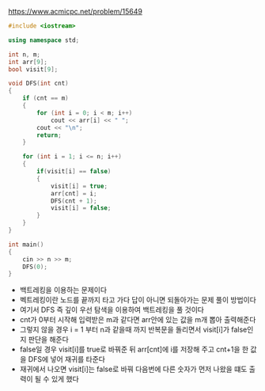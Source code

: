 https://www.acmicpc.net/problem/15649
```C++
#include <iostream>

using namespace std;

int n, m;
int arr[9];
bool visit[9];

void DFS(int cnt)
{
	if (cnt == m)
	{
		for (int i = 0; i < m; i++)
			cout << arr[i] << " ";
		cout << "\n";
		return;
	}

	for (int i = 1; i <= n; i++)
	{
		if(visit[i] == false)
		{
			visit[i] = true;
			arr[cnt] = i;
			DFS(cnt + 1);
			visit[i] = false;
		}
	}
}

int main()
{
	cin >> n >> m;
	DFS(0);
}
```
- 백트레킹을 이용하는 문제이다
- 벡트레킹이란 노드를 끝까지 타고 가다 답이 아니면 되돌아가는 문제 풀이 방법이다
- 여기서 DFS 즉 깊이 우선 탐색을 이용하여 백트레킹을 풀 것이다
- cnt가 0부터 시작해 입력받은 m과 같다면 arr안에 있는 값을 m개 뽑아 출력해준다
- 그렇지 않을 경우 i = 1 부터 n과 같을때 까지 반복문을 돌리면서 visit[i]가 false인지 판단을 해준다
- false일 경우 visit[i]를 true로 바꿔준 뒤 arr[cnt]에 i를 저장해 주고 cnt+1을 한 값을 DFS에 넣어 재귀를 타준다
- 재귀에서 나오면 visit[i]는 false로 바꿔 다음번에 다른 숫자가 먼저 나왔을 떄도 출력이 될 수  있게 했다